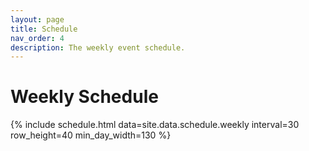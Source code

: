 ```yaml
---
layout: page
title: Schedule
nav_order: 4
description: The weekly event schedule.
---
```


# Weekly Schedule

{% include schedule.html data=site.data.schedule.weekly interval=30 row_height=40 min_day_width=130 %}
